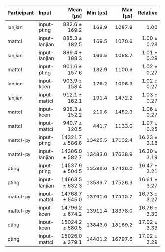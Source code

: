 | Participant | Input | Mean [µs] | Min [µs] | Max [µs] | Relative |
|:---|:---|---:|---:|---:|---:|
| lanjian | input-pting | 882.6 ± 169.2 | 168.9 | 1087.9 | 1.00 |
| mattcl | input-lanjian | 885.3 ± 182.5 | 169.5 | 1070.6 | 1.00 ± 0.28 |
| lanjian | input-lanjian | 889.4 ± 188.3 | 169.5 | 1068.7 | 1.01 ± 0.29 |
| mattcl | input-pting | 901.6 ± 157.6 | 182.9 | 1100.6 | 1.02 ± 0.27 |
| lanjian | input-kcen | 903.9 ± 158.4 | 176.2 | 1096.3 | 1.02 ± 0.27 |
| lanjian | input-mattcl | 912.1 ± 162.1 | 191.4 | 1472.2 | 1.03 ± 0.27 |
| mattcl | input-kcen | 938.3 ± 152.2 | 210.6 | 1452.3 | 1.06 ± 0.27 |
| mattcl | input-mattcl | 940.7 ± 120.5 | 441.7 | 1133.0 | 1.07 ± 0.25 |
| mattcl-py | input-pting | 14321.7 ± 586.6 | 13425.5 | 17632.4 | 16.23 ± 3.18 |
| mattcl-py | input-lanjian | 14386.0 ± 582.7 | 13483.0 | 17638.9 | 16.30 ± 3.19 |
| pting | input-pting | 14537.9 ± 504.5 | 13598.6 | 17428.0 | 16.47 ± 3.21 |
| pting | input-lanjian | 14663.5 ± 632.3 | 13589.7 | 17526.3 | 16.61 ± 3.27 |
| mattcl-py | input-mattcl | 14768.7 ± 545.0 | 13761.6 | 17515.7 | 16.73 ± 3.27 |
| mattcl-py | input-kcen | 14796.2 ± 674.2 | 13911.4 | 18378.0 | 16.76 ± 3.30 |
| pting | input-kcen | 15024.2 ± 580.5 | 13843.0 | 18169.2 | 17.02 ± 3.33 |
| pting | input-mattcl | 15026.0 ± 379.1 | 14401.2 | 16797.6 | 17.02 ± 3.29 |
